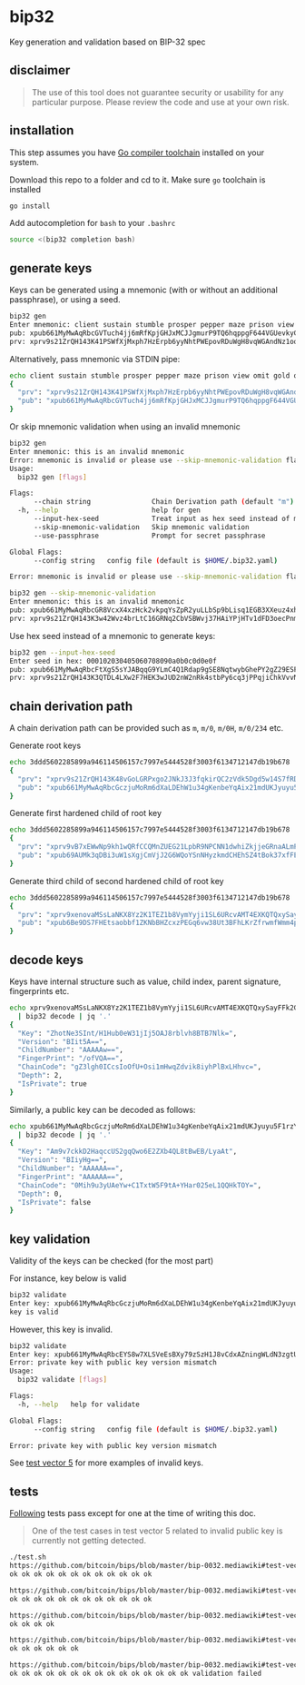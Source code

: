# bip32
Key generation and validation based on BIP-32 spec

## disclaimer
> The use of this tool does not guarantee security or usability for any
> particular purpose. Please review the code and use at your own risk.

## installation
This step assumes you have [Go compiler toolchain](https://go.dev/dl/)
installed on your system.

Download this repo to a folder and cd to it. Make sure `go` toolchain
is installed
```bash
go install
```
Add autocompletion for `bash` to your `.bashrc`
```bash
source <(bip32 completion bash)
```

## generate keys
Keys can be generated using a mnemonic (with or without an additional passphrase),
or using a seed.

```bash
bip32 gen
Enter mnemonic: client sustain stumble prosper pepper maze prison view omit gold organ youth vintage tattoo practice mutual budget excite bubble economy quick conduct spot end
pub: xpub661MyMwAqRbcGVTuch4jj6mRfKpjGHJxMCJJgmurP9TQ6hqppgF644VGUevkyCztRpY4PjssirGR5LPpBSyr8BE8GGWev9qGihrfzGB7TpM
prv: xprv9s21ZrQH143K41PSWfXjMxph7HzErpb6yyNhtPWEpovRDuWgH8vqWGAndNz1oodj88J8JnaNyQMoL2yNKbYWCubfVTF9ux7aiNJCrF8thw7
```

Alternatively, pass mnemonic via STDIN pipe:
```bash
echo client sustain stumble prosper pepper maze prison view omit gold organ youth vintage tattoo practice mutual budget excite bubble economy quick conduct spot end | bip32 gen | jq '.'
{
  "prv": "xprv9s21ZrQH143K41PSWfXjMxph7HzErpb6yyNhtPWEpovRDuWgH8vqWGAndNz1oodj88J8JnaNyQMoL2yNKbYWCubfVTF9ux7aiNJCrF8thw7",
  "pub": "xpub661MyMwAqRbcGVTuch4jj6mRfKpjGHJxMCJJgmurP9TQ6hqppgF644VGUevkyCztRpY4PjssirGR5LPpBSyr8BE8GGWev9qGihrfzGB7TpM"
}
```

Or skip mnemonic validation when using an invalid mnemonic
```bash
bip32 gen
Enter mnemonic: this is an invalid mnemonic
Error: mnemonic is invalid or please use --skip-mnemonic-validation flag
Usage:
  bip32 gen [flags]

Flags:
      --chain string               Chain Derivation path (default "m")
  -h, --help                       help for gen
      --input-hex-seed             Treat input as hex seed instead of mnemonic
      --skip-mnemonic-validation   Skip mnemonic validation
      --use-passphrase             Prompt for secret passphrase

Global Flags:
      --config string   config file (default is $HOME/.bip32.yaml)

Error: mnemonic is invalid or please use --skip-mnemonic-validation flag
```

```bash
bip32 gen --skip-mnemonic-validation 
Enter mnemonic: this is an invalid mnemonic
pub: xpub661MyMwAqRbcGR8VcxX4xzHck2vkpqYsZpR2yuLLbSp9bLisq1EGB3XXeuz4xhRG5P92Witd9Qefo6qLaPmAXv8JPfcYwYdQMWU9g1DCAk1
prv: xprv9s21ZrQH143K3w42Wvz4brLtC16GRNq2CbVSBWvj37HAiYPjHTv1dFD3oecPnmevt1oRsvNJc8pKspRVvq2yoehVwbzkek1nHVwDraPCjvc
```

Use hex seed instead of a mnemonic to generate keys:
```bash
bip32 gen --input-hex-seed 
Enter seed in hex: 000102030405060708090a0b0c0d0e0f
pub: xpub661MyMwAqRbcFtXgS5sYJABqqG9YLmC4Q1Rdap9gSE8NqtwybGhePY2gZ29ESFjqJoCu1Rupje8YtGqsefD265TMg7usUDFdp6W1EGMcet8
prv: xprv9s21ZrQH143K3QTDL4LXw2F7HEK3wJUD2nW2nRk4stbPy6cq3jPPqjiChkVvvNKmPGJxWUtg6LnF5kejMRNNU3TGtRBeJgk33yuGBxrMPHi
```

## chain derivation path
A chain derivation path can be provided such as `m`, `m/0`, `m/0H`, `m/0/234` etc.

Generate root keys
```bash
echo 3ddd5602285899a946114506157c7997e5444528f3003f6134712147db19b678 | bip32 gen --input-hex-seed --chain=m | jq '.'
{
  "prv": "xprv9s21ZrQH143K48vGoLGRPxgo2JNkJ3J3fqkirQC2zVdk5Dgd5w14S7fRDyHH4dWNHUgkvsvNDCkvAwcSHNAQwhwgNMgZhLtQC63zxwhQmRv",
  "pub": "xpub661MyMwAqRbcGczjuMoRm6dXaLDEhW1u34gKenbeYqAix21mdUKJyuyu5F1rzYGVxyL6tmgBUAEPrEz92mBXjByMRiJdba9wpnN37RLLAXa"
}
```

Generate first hardened child of root key
```bash
echo 3ddd5602285899a946114506157c7997e5444528f3003f6134712147db19b678 | bip32 gen --input-hex-seed --chain=m/0h | jq '.'
{
  "prv": "xprv9vB7xEWwNp9kh1wQRfCCQMnZUEG21LpbR9NPCNN1dwhiZkjjeGRnaALmPXCX7SgjFTiCTT6bXes17boXtjq3xLpcDjzEuGLQBM5ohqkao9G",
  "pub": "xpub69AUMk3qDBi3uW1sXgjCmVjJ2G6WQoYSnNHyzkmdCHEhSZ4tBok37xfFEqHd2AddP56Tqp4o56AePAgCjYdvpW2PU2jbUPFKsav5ut6Ch1m"
}
```

Generate third child of second hardened child of root key
```bash
echo 3ddd5602285899a946114506157c7997e5444528f3003f6134712147db19b678 | bip32 gen --input-hex-seed --chain=m/2h/3 | jq '.'
{
  "prv": "xprv9xenovaMSsLaNKX8Yz2K1TEZ1b8VymYyji1SL6URcvAMT4EXKQTQxySayFFk2CA6BrhVaBkXWuzTSfNHMEuu1a6gCxZhdc5t9afpx7YRdq4",
  "pub": "xpub6Be9DS7FHEtsaobbf1ZKNbBHZcxzPEGq6vw38Ut3BFhLKrZfrwmfWmm4pWbqVMyPauABhiVdazRtW9ZBT7fpKR9Pbw5puUAsZaTSRhshGU4"
}
```

## decode keys
Keys have internal structure such as value, child index, parent signature, fingerprints etc.
```bash
echo xprv9xenovaMSsLaNKX8Yz2K1TEZ1b8VymYyji1SL6URcvAMT4EXKQTQxySayFFk2CA6BrhVaBkXWuzTSfNHMEuu1a6gCxZhdc5t9afpx7YRdq4 \
  | bip32 decode | jq '.'
{
  "Key": "ZhotNe3SInt/H1Hub0eW31jIj5OAJ8rblvh8BTB7Nlk=",
  "Version": "BIit5A==",
  "ChildNumber": "AAAAAw==",
  "FingerPrint": "/ofVQA==",
  "ChainCode": "gZ3lgh0ICcsIoOfU+Osi1mHwqZdvik8iyhPlBxLHhvc=",
  "Depth": 2,
  "IsPrivate": true
}
```

Similarly, a public key can be decoded as follows:
```bash
echo xpub661MyMwAqRbcGczjuMoRm6dXaLDEhW1u34gKenbeYqAix21mdUKJyuyu5F1rzYGVxyL6tmgBUAEPrEz92mBXjByMRiJdba9wpnN37RLLAXa \
  | bip32 decode | jq '.'
{
  "Key": "Am9v7ckkD2HaqccUS2gqQwo6E2ZXb4QL8tBwEB/LyaAt",
  "Version": "BIiyHg==",
  "ChildNumber": "AAAAAA==",
  "FingerPrint": "AAAAAA==",
  "ChainCode": "0Mih9u3yUAeYw+C1TxtW5F9tA+YHar025eL1QQHkTOY=",
  "Depth": 0,
  "IsPrivate": false
}
```

## key validation
Validity of the keys can be checked (for the most part)

For instance, key below is valid
```bash
bip32 validate 
Enter key: xpub661MyMwAqRbcGczjuMoRm6dXaLDEhW1u34gKenbeYqAix21mdUKJyuyu5F1rzYGVxyL6tmgBUAEPrEz92mBXjByMRiJdba9wpnN37RLLAXa
key is valid
```

However, this key is invalid.
```bash
bip32 validate 
Enter key: xpub661MyMwAqRbcEYS8w7XLSVeEsBXy79zSzH1J8vCdxAZningWLdN3zgtU6LBpB85b3D2yc8sfvZU521AAwdZafEz7mnzBBsz4wKY5fTtTQBm
Error: private key with public key version mismatch
Usage:
  bip32 validate [flags]

Flags:
  -h, --help   help for validate

Global Flags:
      --config string   config file (default is $HOME/.bip32.yaml)

Error: private key with public key version mismatch
```

See [test vector 5](https://github.com/bitcoin/bips/blob/master/bip-0032.mediawiki#test-vector-5) for
more examples of invalid keys.

## tests
[Following](./test/test.sh) tests pass except for one at the time of writing this doc.
> One of the test cases in test vector 5 related to invalid public key is currently
> not getting detected.
```bash
./test.sh 
https://github.com/bitcoin/bips/blob/master/bip-0032.mediawiki#test-vector-1
ok ok ok ok ok ok ok ok ok ok ok ok 

https://github.com/bitcoin/bips/blob/master/bip-0032.mediawiki#test-vector-2
ok ok ok ok ok ok ok ok ok ok ok ok 

https://github.com/bitcoin/bips/blob/master/bip-0032.mediawiki#test-vector-3
ok ok ok ok 

https://github.com/bitcoin/bips/blob/master/bip-0032.mediawiki#test-vector-4
ok ok ok ok ok ok 

https://github.com/bitcoin/bips/blob/master/bip-0032.mediawiki#test-vector-5
ok ok ok ok ok ok ok ok ok ok ok ok ok ok ok validation failed
```
